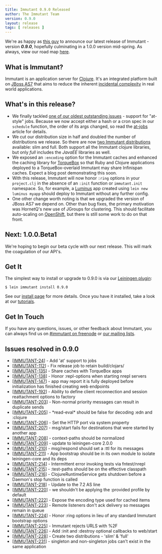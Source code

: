```yaml
---
title: Immutant 0.9.0 Released
author: The Immutant Team
version: 0.9.0
layout: release
tags: [ releases ]
---
```


[At-style jobs]: /news/2013/02/27/at-jobs/
[slim dist]: /news/2013/02/26/slim-distribution/

We're as happy as
[this guy](http://www.youtube.com/watch?v=9mtul-p3WqQ)
to announce our latest release of Immutant - version **_0.9.0_**,
hopefully culminating in a 1.0.0 version mid-spring. As
always, view our road map
[here](https://issues.jboss.org/browse/IMMUTANT).

## What is Immutant?

Immutant is an application server for [Clojure](http://clojure.org).
It's an integrated platform built on
[JBoss AS7](http://www.jboss.org/as7) that aims to reduce the inherent
[incidental complexity](http://en.wikipedia.org/wiki/Accidental_complexity)
in real world applications.

## What's in this release?

* We finally tackled [one of our oldest outstanding
  issues](https://issues.jboss.org/browse/IMMUTANT-24) - support for
  "at-style" jobs. Because we now accept either a hash or a cron spec
  in our `schedule` function, the order of its args changed, so read
  the [at-jobs](/news/2013/02/27/at-jobs/) article for details.
* We cut our distribution size in half and doubled the number of
  distributions we release. So there are now
  [two Immutant distributions](/news/2013/02/26/slim-distribution/)
  available: slim and full. Both support all the Immutant clojure
  libraries, but only *full* includes the *JavaEE* libraries as well.
* We exposed an `:encoding` option for the Immutant caches and
  enhanced the caching library for [TorqueBox](http://torquebox.org)
  so that Ruby and Clojure applications deployed to a
  TorqueBox-overlaid Immutant may share Infinispan caches. Expect a
  blog post demonstrating this soon.
* With this release, Immutant will now honor `:ring` options in your
  `project.clj` in the absence of an `:init` function or
  `immutant.init` namespace. So, for example, a
  [Luminus](http://www.luminusweb.net/) app created using `lein new
  luminus myapp` should deploy to Immutant without any further config.
* One other change worth noting is that we upgraded the version of
  JBoss AS7 we depend on. Other than bug fixes, the primary motivation
  was HornetQ's new use of JGroups for clustering. This should
  facilitate auto-scaling on [OpenShift](http://openshift.redhat.com),
  but there is still some work to do on that front.

## Next: 1.0.0.Beta1

We're hoping to begin our beta cycle with our next release. This will
mark the coagulation of our API's.

## Get It

The simplest way to install or upgrade to 0.9.0 is via our
[Leiningen plugin](https://clojars.org/lein-immutant):

    $ lein immutant install 0.9.0

See our [install page](/install/) for more details. Once you have it
installed, take a look at our [tutorials](/tutorials/).

## Get In Touch

If you have any questions, issues, or other feedback about Immutant,
you can always find us on [#immutant on freenode](/community/) or
[our mailing lists](/community/mailing_lists). 

## Issues resolved in 0.9.0

<ul>
<li>[<a href='https://issues.jboss.org/browse/IMMUTANT-24'>IMMUTANT-24</a>] -         Add &#39;at&#39; support to jobs
</li>
<li>[<a href='https://issues.jboss.org/browse/IMMUTANT-112'>IMMUTANT-112</a>] -         Fix release job to retain build/clojars/
</li>
<li>[<a href='https://issues.jboss.org/browse/IMMUTANT-135'>IMMUTANT-135</a>] -         Share caches with TorqueBox apps
</li>
<li>[<a href='https://issues.jboss.org/browse/IMMUTANT-138'>IMMUTANT-138</a>] -         Honor :repl-options when starting nrepl servers
</li>
<li>[<a href='https://issues.jboss.org/browse/IMMUTANT-147'>IMMUTANT-147</a>] -         app may report it is fully deployed before initialization has finished creating web endpoints
</li>
<li>[<a href='https://issues.jboss.org/browse/IMMUTANT-192'>IMMUTANT-192</a>] -         Ability to define client reconnection and session reattachment options to factory
</li>
<li>[<a href='https://issues.jboss.org/browse/IMMUTANT-203'>IMMUTANT-203</a>] -         Non-normal priority messages can result in duplicate sends
</li>
<li>[<a href='https://issues.jboss.org/browse/IMMUTANT-205'>IMMUTANT-205</a>] -         *read-eval* should be false for decoding :edn and :clojure
</li>
<li>[<a href='https://issues.jboss.org/browse/IMMUTANT-206'>IMMUTANT-206</a>] -         Set the HTTP port via system property
</li>
<li>[<a href='https://issues.jboss.org/browse/IMMUTANT-207'>IMMUTANT-207</a>] -         msg/start fails for destinations that were started by another app
</li>
<li>[<a href='https://issues.jboss.org/browse/IMMUTANT-208'>IMMUTANT-208</a>] -         context-paths should be normalized
</li>
<li>[<a href='https://issues.jboss.org/browse/IMMUTANT-209'>IMMUTANT-209</a>] -         update to leiningen-core 2.0.0
</li>
<li>[<a href='https://issues.jboss.org/browse/IMMUTANT-210'>IMMUTANT-210</a>] -         msg/respond should set a :ttl for its messages
</li>
<li>[<a href='https://issues.jboss.org/browse/IMMUTANT-211'>IMMUTANT-211</a>] -         App bootstrap should be in its own module to isolate leiningen-core and its deps
</li>
<li>[<a href='https://issues.jboss.org/browse/IMMUTANT-214'>IMMUTANT-214</a>] -         Intermittent error invoking tests via fntest/nrepl 
</li>
<li>[<a href='https://issues.jboss.org/browse/IMMUTANT-215'>IMMUTANT-215</a>] -         :test-paths should be on the effective classpath
</li>
<li>[<a href='https://issues.jboss.org/browse/IMMUTANT-216'>IMMUTANT-216</a>] -         ClojureRuntimeService gets shutdown before a Daemon&#39;s stop function is called
</li>
<li>[<a href='https://issues.jboss.org/browse/IMMUTANT-218'>IMMUTANT-218</a>] -         Update to the 7.2 AS line
</li>
<li>[<a href='https://issues.jboss.org/browse/IMMUTANT-220'>IMMUTANT-220</a>] -         we shouldn&#39;t be applying the :provided profile by default
</li>
<li>[<a href='https://issues.jboss.org/browse/IMMUTANT-222'>IMMUTANT-222</a>] -         Expose the encoding type used for cached items
</li>
<li>[<a href='https://issues.jboss.org/browse/IMMUTANT-223'>IMMUTANT-223</a>] -         Remote listeners don&#39;t ack delivery so messages remain in queue
</li>
<li>[<a href='https://issues.jboss.org/browse/IMMUTANT-224'>IMMUTANT-224</a>] -         Honor :ring options in lieu of any standard Immutant bootstrap options
</li>
<li>[<a href='https://issues.jboss.org/browse/IMMUTANT-225'>IMMUTANT-225</a>] -         Immutant rejects URLS with %2F
</li>
<li>[<a href='https://issues.jboss.org/browse/IMMUTANT-226'>IMMUTANT-226</a>] -         Add :init and :destroy optional callbacks to web/start
</li>
<li>[<a href='https://issues.jboss.org/browse/IMMUTANT-228'>IMMUTANT-228</a>] -         Create two distributions - &#39;slim&#39; &amp; &#39;full&#39;
</li>
<li>[<a href='https://issues.jboss.org/browse/IMMUTANT-231'>IMMUTANT-231</a>] -         singleton and non-singleton jobs can&#39;t exist in the same application
</li>
</ul>
                
                                                            
